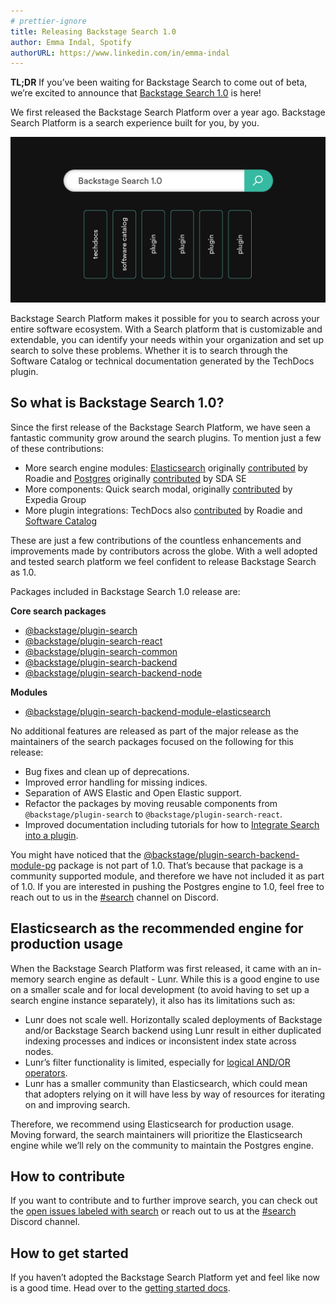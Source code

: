 ```yaml
---
# prettier-ignore
title: Releasing Backstage Search 1.0
author: Emma Indal, Spotify
authorURL: https://www.linkedin.com/in/emma-indal
---
```


**TL;DR** If you’ve been waiting for Backstage Search to come out of beta, we’re excited to announce that [Backstage Search 1.0](https://backstage.io/docs/features/search/#backstage-search-10) is here!

We first released the Backstage Search Platform over a year ago. Backstage Search Platform is a search experience built for you, by you.

![Releasing Backstage Search 1.0](assets/22-07-19/releasing-backstage-search-v1.png)

Backstage Search Platform makes it possible for you to search across your entire software ecosystem. With a Search platform that is customizable and extendable, you can identify your needs within your organization and set up search to solve these problems. Whether it is to search through the Software Catalog or technical documentation generated by the TechDocs plugin.

<!--truncate-->

## So what is Backstage Search 1.0?

Since the first release of the Backstage Search Platform, we have seen a fantastic community grow around the search plugins. To mention just a few of these contributions:

- More search engine modules: [Elasticsearch](https://www.npmjs.com/package/@backstage/plugin-search-backend-module-elasticsearch) originally [contributed](https://github.com/backstage/backstage/pull/6569) by Roadie and [Postgres](https://www.npmjs.com/package/@backstage/plugin-search-backend-module-pg) originally [contributed](https://github.com/backstage/backstage/pull/6682) by SDA SE
- More components: Quick search modal, originally [contributed](https://github.com/backstage/backstage/pull/7316) by Expedia Group
- More plugin integrations: TechDocs also [contributed](https://github.com/backstage/backstage/pull/6375) by Roadie and [Software Catalog](https://github.com/backstage/backstage/pull/4515)

These are just a few contributions of the countless enhancements and improvements made by contributors across the globe. With a well adopted and tested search platform we feel confident to release Backstage Search as 1.0.

Packages included in Backstage Search 1.0 release are:

**Core search packages**

- [@backstage/plugin-search](https://www.npmjs.com/package/@backstage/plugin-search)
- [@backstage/plugin-search-react](https://www.npmjs.com/package/@backstage/plugin-search-react)
- [@backstage/plugin-search-common](https://www.npmjs.com/package/@backstage/plugin-search-common)
- [@backstage/plugin-search-backend](https://www.npmjs.com/package/@backstage/plugin-search-backend)
- [@backstage/plugin-search-backend-node](https://www.npmjs.com/package/@backstage/plugin-search-backend-node)

**Modules**

- [@backstage/plugin-search-backend-module-elasticsearch](https://www.npmjs.com/package/@backstage/plugin-search-backend-module-elasticsearch)

No additional features are released as part of the major release as the maintainers of the search packages focused on the following for this release:

- Bug fixes and clean up of deprecations.
- Improved error handling for missing indices.
- Separation of AWS Elastic and Open Elastic support.
- Refactor the packages by moving reusable components from `@backstage/plugin-search` to `@backstage/plugin-search-react`.
- Improved documentation including tutorials for how to [Integrate Search into a plugin](https://backstage.io/docs/plugins/integrating-search-into-plugins).

You might have noticed that the [@backstage/plugin-search-backend-module-pg](https://www.npmjs.com/package/@backstage/plugin-search-backend-module-pg) package is not part of 1.0. That’s because that package is a community supported module, and therefore we have not included it as part of 1.0. If you are interested in pushing the Postgres engine to 1.0, feel free to reach out to us in the [#search](https://discord.com/channels/687207715902193673/770283289327566848) channel on Discord.

## Elasticsearch as the recommended engine for production usage

When the Backstage Search Platform was first released, it came with an in-memory search engine as default - Lunr. While this is a good engine to use on a smaller scale and for local development (to avoid having to set up a search engine instance separately), it also has its limitations such as:

- Lunr does not scale well. Horizontally scaled deployments of Backstage and/or Backstage Search backend using Lunr result in either duplicated indexing processes and indices or inconsistent index state across nodes.
- Lunr’s filter functionality is limited, especially for [logical AND/OR operators](https://github.com/olivernn/lunr.js/issues/353).
- Lunr has a smaller community than Elasticsearch, which could mean that adopters relying on it will have less by way of resources for iterating on and improving search.

Therefore, we recommend using Elasticsearch for production usage. Moving forward, the search maintainers will prioritize the Elasticsearch engine while we’ll rely on the community to maintain the Postgres engine.

## How to contribute

If you want to contribute and to further improve search, you can check out the [open issues labeled with search](https://github.com/backstage/backstage/issues?q=is%3Aissue+search+label%3Asearch+is%3Aopen) or reach out to us at the [#search](https://discord.com/channels/687207715902193673/770283289327566848) Discord channel.

## How to get started

If you haven’t adopted the Backstage Search Platform yet and feel like now is a good time. Head over to the [getting started docs](https://backstage.io/docs/features/search/getting-started).
